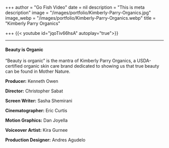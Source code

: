 +++
author = "Go Fish Video"
date = nil
description = "This is meta description"
image = "/images/portfolio/Kimberly-Parry-Organics.jpg"
image_webp = "/images/portfolio/Kimberly-Parry-Organics.webp"
title = "Kimberly Parry Organics"

+++
{{< youtube id="jqoTiv66hsA" autoplay="true">}}

***

#### Beauty is Organic

“Beauty is organic” is the mantra of Kimberly Parry Organics, a USDA-certified organic skin care brand dedicated to showing us that true beauty can be found in Mother Nature.

**Producer:** Kenneth Owen

**Director:** Christopher Sabat

**Screen Writer:** Sasha Shemirani

**Cinematographer:** Eric Curtis

**Motion Graphics:** Dan Joyella

**Voiceover Artist:** Kira Gurnee

**Production Designer:** Andres Agudelo